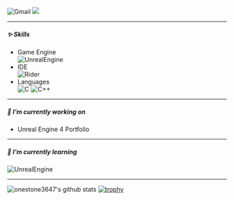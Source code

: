 <!--
**onestone3647/onestone3647** is a ✨ _special_ ✨ repository because its `README.md` (this file) appears on your GitHub profile.

Here are some ideas to get you started:

-  ...
- 👯 I’m looking to collaborate on ...
- 🤔 I’m looking for help with ...
- 😄 Pronouns: ...
- ⚡ Fun fact: ...
-->

![Gmail](https://img.shields.io/badge/onestone3647@gmail.com-EA4335.svg?logo=Gmail&logoColor=white&?style=for-the-badge?logo=appveyor) <a href="https://lykanstudio.tistory.com/" target="_blank"><img src="https://img.shields.io/badge/TistoryBlog-09B3AF?style=flat-square&logo=Storyblok&logoColor=white"/></a>

***

##### ✨ Skills
- Game Engine  
![UnrealEngine](https://img.shields.io/badge/UnrealEngine-0E1128.svg?logo=UnrealEngine&logoColor=white&?style=for-the-badge?logo=appveyor)
- IDE  
![Rider](https://img.shields.io/badge/Rider-000000.svg?logo=Rider&logoColor=white&tyle=for-the-badge?logo=appveyor) 
- Languages  
![C](https://img.shields.io/badge/C-A8B9CC.svg?logo=C&logoColor=white&tyle=for-the-badge?logo=appveyor) ![C++](https://img.shields.io/badge/C++-00599C.svg?logo=C++&logoColor=white&tyle=for-the-badge?logo=appveyor)

***

##### 🔭 I’m currently working on
- Unreal Engine 4 Portfolio

***

##### 🌱 I’m currently learning 
![UnrealEngine](https://img.shields.io/badge/UnrealEngine-0E1128.svg?logo=UnrealEngine&logoColor=white&?style=for-the-badge?logo=appveyor)

***

![onestone3647's github stats](https://github-readme-stats.vercel.app/api?username=onestone3647&show_icons=true&theme=dark)
[![trophy](https://github-profile-trophy.vercel.app/?username=onestone3647)](https://github.com/ryo-ma/github-profile-trophy)
